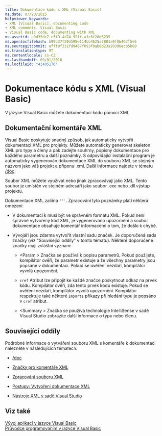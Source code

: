 ```yaml
---
title: Dokumentace kódu s XML (Visual Basic)
ms.date: 07/20/2015
helpviewer_keywords:
- XML [Visual Basic], documenting code
- XML comments, Visual Basic
- Visual Basic code, documenting with XML
ms.assetid: a0d35dc7-c5f9-4d74-92ff-a1c6f28d5235
ms.openlocfilehash: b99c37f30d595e114bb4625a2881a9f0b463f5e6
ms.sourcegitcommit: efff8f331fd9467f093f8ab8d23a203d6ecb5b60
ms.translationtype: MT
ms.contentlocale: cs-CZ
ms.lasthandoff: 09/01/2018
ms.locfileid: "43405176"
---
```

# <a name="documenting-your-code-with-xml-visual-basic"></a>Dokumentace kódu s XML (Visual Basic)
V jazyce Visual Basic můžete dokumentaci kódu pomocí XML  
  
## <a name="xml-documentation-comments"></a>Dokumentační komentáře XML  
 Visual Basic poskytuje snadný způsob, jak automaticky vytvořit dokumentaci XML pro projekty. Můžete automaticky generovat skeleton XML pro typy a členy a pak zadejte souhrny, popisný dokumentace pro každého parametru a další poznámky. S odpovídající instalační program je automaticky vygenerován dokumentace XML do souboru XML se stejným názvem jako váš projekt a příponu .xml. Další informace najdete v tématu [/doc](../../../visual-basic/reference/command-line-compiler/doc.md).  
  
 Soubor XML můžete využívat nebo jinak zpracovávají jako XML. Tento soubor je umístěn ve stejném adresáři jako soubor .exe nebo .dll výstup projektu.  
  
 Dokumentace XML začíná `'''`. Zpracování tyto poznámky platí některá omezení:  
  
-   V dokumentaci k musí být ve správném formátu XML. Pokud není správně vytvořený kód XML, je vygenerováno upozornění a soubor dokumentace obsahuje komentář informacemi o tom, že došlo k chybě.  
  
-   Vývojáři jsou zdarma vytvořit vlastní sadu značek. Je doporučená sada značky (viz "Související oddíly" v tomto tématu). Některé doporučené značky mají zvláštní význam:  
  
    -   \<Param > Značka se používá k popisu parametrů. Pokud použijete, kompilátor ověří, že parametr existuje a že všechny parametry jsou popsané v dokumentaci. Pokud se ověření nezdaří, kompilátor vyvolá upozornění.  
  
    -   `cref` Atribut lze připojit ke každé značce poskytnout odkaz na prvek kódu. Kompilátor ověří, zda tento prvek kódu existuje. Pokud se ověření nezdaří, kompilátor vyvolá upozornění. Kompilátor respektuje také některé `Imports` příkazy při hledání typu je popsáno v `cref` atribut.  
  
    -   \<Summary > Značka se používá technologie IntelliSense v sadě Visual Studio zobrazíte další informace o typu nebo členu.  
  
## <a name="related-sections"></a>Související oddíly  
 Podrobné informace o vytváření souboru XML s komentáře k dokumentaci naleznete v následujících tématech:  
  
-   [/doc](../../../visual-basic/reference/command-line-compiler/doc.md)  
  
-   [Značky pro komentáře XML](../../../visual-basic/language-reference/xmldoc/index.md)  
  
-   [Zpracování souboru XML](../../../visual-basic/programming-guide/program-structure/processing-the-xml-file.md)  
  
-   [Postupy: Vytvoření dokumentace XML](../../../visual-basic/programming-guide/program-structure/how-to-create-xml-documentation.md)  
  
-   [Nástroje XML v sadě Visual Studio](/visualstudio/xml-tools/xml-tools-in-visual-studio)  
  
## <a name="see-also"></a>Viz také  
 [Vývoj aplikací v jazyce Visual Basic](../../../visual-basic/developing-apps/index.md)  
 [Průvodce programováním v jazyce Visual Basic](../../../visual-basic/programming-guide/index.md)
